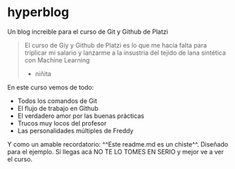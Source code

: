 # hyperblog
Un blog increible para el curso de Git y Github de Platzi
> El curso de Giy y Github de Platzi es lo que me hacía falta para triplicar mi salario y lanzarme a la insustria del tejido de lana sintética con Machine Learning
> - niñita

En este curso vemos de todo:
* Todos los comandos de Git
* El flujo de trabajo en Github
* El verdadero amor por las buenas prácticas
* Trucos muy locos del profesor
* Las personalidades múltiples de Freddy

Y como un amable recordatorio: ^^Este readme.md es un chiste^^. Diseñado para el ejemplo. Si llegas acá NO TE LO TOMES EN SERIO y mejor ve a ver el curso.